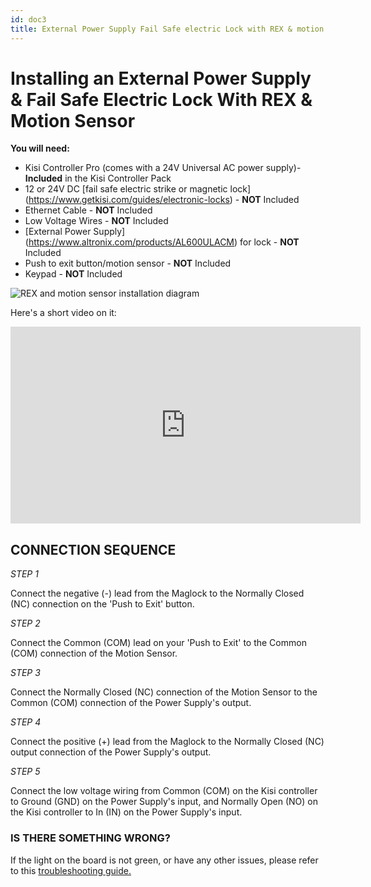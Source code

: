 ```yaml
---
id: doc3
title: External Power Supply Fail Safe electric Lock with REX & motion Sensor
---
```


# Installing an External Power Supply & Fail Safe Electric Lock With REX & Motion Sensor #

**You will need:**

* Kisi Controller Pro (comes with a 24V Universal AC power supply)- **Included** in the Kisi Controller Pack
* 12 or 24V DC [fail safe electric strike or magnetic lock] (https://www.getkisi.com/guides/electronic-locks) - **NOT** Included
* Ethernet Cable - **NOT** Included
* Low Voltage Wires - **NOT** Included
* [External Power Supply] (https://www.altronix.com/products/AL600ULACM) for lock - **NOT** Included
* Push to exit button/motion sensor - **NOT** Included
* Keypad - **NOT** Included

![REX and motion sensor installation diagram](https://help.kisi.io/hc/article_attachments/360053218093/REX_and_Motion_Sensor.png)

Here's a short video on it:

<iframe width="560" height="315" src="https://www.youtube.com/embed/H0vQgyN_pN0" frameborder="0" allow="accelerometer; autoplay; encrypted-media; gyroscope; picture-in-picture" allowfullscreen></iframe>

## CONNECTION SEQUENCE ##

*STEP 1*

Connect the negative (-) lead from the Maglock to the Normally Closed (NC) connection on the 'Push to Exit' button.

*STEP 2*

Connect the Common (COM) lead on your 'Push to Exit' to the Common (COM) connection of the Motion Sensor.

*STEP 3*

Connect the Normally Closed (NC) connection of the Motion Sensor to the Common (COM) connection of the Power Supply's output.

*STEP 4*

Connect the positive (+) lead from the Maglock to the Normally Closed (NC) output connection of the Power Supply's output.

*STEP 5*

Connect the low voltage wiring from Common (COM) on the Kisi controller to Ground (GND) on the Power Supply's input, and Normally Open (NO) on the Kisi controller to In (IN) on the Power Supply's input.

### IS THERE SOMETHING WRONG? ###

If the light on the board is not green, or have any other issues, please refer to this [troubleshooting guide.](https://help.kisi.io/hc/en-us/articles/115009339068-Network-Settings-for-Controller-Pro-)
